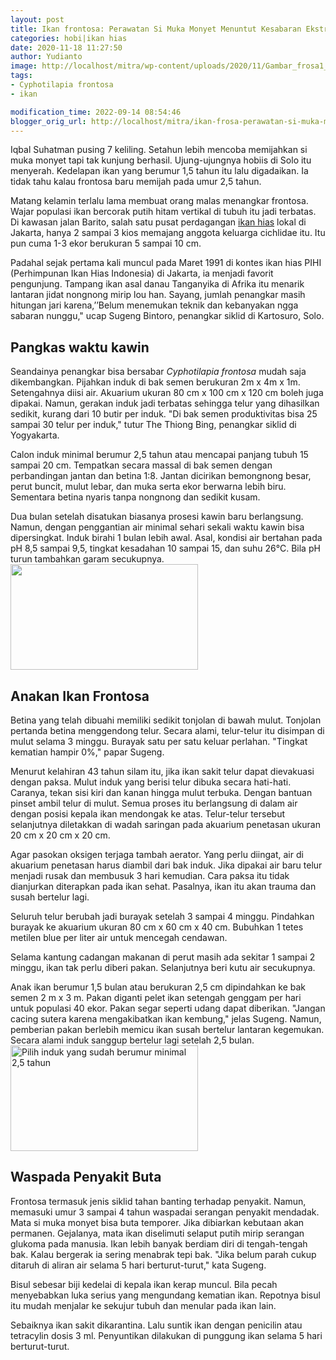 ```yaml
---
layout: post
title: Ikan frontosa: Perawatan Si Muka Monyet Menuntut Kesabaran Ekstra
categories: hobi|ikan hias
date: 2020-11-18 11:27:50
author: Yudianto
image: http://localhost/mitra/wp-content/uploads/2020/11/Gambar_frosa1_1024x576.jpg
tags:
- Cyphotilapia frontosa
- ikan

modification_time: 2022-09-14 08:54:46
blogger_orig_url: http://localhost/mitra/ikan-frosa-perawatan-si-muka-monyet.html
---
```


Iqbal Suhatman pusing 7 keliling. Setahun lebih mencoba memijahkan si muka monyet tapi tak kunjung berhasil. Ujung-ujungnya hobiis di Solo itu menyerah. Kedelapan ikan yang berumur 1,5 tahun itu lalu digadaikan. Ia tidak tahu kalau frontosa baru memijah pada umur 2,5 tahun.

Matang kelamin terlalu lama membuat orang malas menangkar frontosa. Wajar populasi ikan bercorak putih hitam vertikal di tubuh itu jadi terbatas. Di kawasan jalan Barito, salah satu pusat perdagangan <a class="wpil_keyword_link " title="ikan hias" href="http://127.0.0.1/mitra/ikan-hias" data-wpil-keyword-link="linked">ikan hias</a> lokal di Jakarta, hanya 2 sampai 3 kios memajang anggota keluarga cichlidae itu. Itu pun cuma 1-3 ekor berukuran 5 sampai 10 cm.

Padahal sejak pertama kali muncul pada Maret 1991 di kontes ikan hias PIHI (Perhimpunan Ikan Hias Indonesia) di Jakarta, ia menjadi favorit pengunjung. Tampang ikan asal danau Tanganyika di Afrika itu menarik lantaran jidat nongnong mirip lou han. Sayang, jumlah penangkar masih hitungan jari karena,’’Belum menemukan teknik dan kebanyakan ngga sabaran nunggu," ucap Sugeng Bintoro, penangkar siklid di Kartosuro, Solo.
<h2 id="kawin">Pangkas waktu kawin</h2>
Seandainya penangkar bisa bersabar <em>Cyphotilapia frontosa</em> mudah saja dikembangkan. Pijahkan induk di bak semen berukuran 2m x 4m x 1m. Setengahnya diisi air. Akuarium ukuran 80 cm x 100 cm x 120 cm boleh juga dipakai. Namun, gerakan induk jadi terbatas sehingga telur yang dihasilkan sedikit, kurang dari 10 butir per induk. "Di bak semen produktivitas bisa 25 sampai 30 telur per induk," tutur The Thiong Bing, penangkar siklid di Yogyakarta.

Calon induk minimal berumur 2,5 tahun atau mencapai panjang tubuh 15 sampai 20 cm. Tempatkan secara massal di bak semen dengan perbandingan jantan dan betina 1:8. Jantan dicirikan bemongnong besar, perut buncit, mulut lebar, dan muka serta ekor berwarna lebih biru. Sementara betina nyaris tanpa nongnong dan sedikit kusam.

Dua bulan setelah disatukan biasanya prosesi kawin baru berlangsung. Namun, dengan penggantian air minimal sehari sekali waktu kawin bisa dipersingkat. Induk birahi 1 bulan lebih awal. Asal, kondisi air bertahan pada pH 8,5 sampai 9,5, tingkat kesadahan 10 sampai 15, dan suhu 26°C. Bila pH turun tambahkan garam secukupnya.
<a href="http://127.0.0.1/mitra/wp-content/uploads/2020/11/ikan-frontosa.jpg"><img class="aligncenter wp-image-19780 size-medium" src="http://127.0.0.1/mitra/wp-content/uploads/2020/11/ikan-frontosa-300x169.jpg" alt="" width="300" height="169" /></a>
<h2 id="paksa">Anakan Ikan Frontosa</h2>
Betina yang telah dibuahi memiliki sedikit tonjolan di bawah mulut. Tonjolan pertanda betina menggendong telur. Secara alami, telur-telur itu disimpan di mulut selama 3 minggu. Burayak satu per satu keluar perlahan. "Tingkat kematian hampir 0%," papar Sugeng.

Menurut kelahiran 43 tahun silam itu, jika ikan sakit telur dapat dievakuasi dengan paksa. Mulut induk yang berisi telur dibuka secara hati-hati. Caranya, tekan sisi kiri dan kanan hingga mulut terbuka. Dengan bantuan pinset ambil telur di mulut. Semua proses itu berlangsung di dalam air dengan posisi kepala ikan mendongak ke atas. Telur-telur tersebut selanjutnya diletakkan di wadah saringan pada akuarium penetasan ukuran 20 cm x 20 cm x 20 cm.

Agar pasokan oksigen terjaga tambah aerator. Yang perlu diingat, air di akuarium penetasan harus diambil dari bak induk. Jika dipakai air baru telur menjadi rusak dan membusuk 3 hari kemudian. Cara paksa itu tidak dianjurkan diterapkan pada ikan sehat. Pasalnya, ikan itu akan trauma dan susah bertelur lagi.

Seluruh telur berubah jadi burayak setelah 3 sampai 4 minggu. Pindahkan burayak ke akuarium ukuran 80 cm x 60 cm x 40 cm. Bubuhkan 1 tetes metilen blue per liter air untuk mencegah cendawan.

Selama kantung cadangan makanan di perut masih ada sekitar 1 sampai 2 minggu, ikan tak perlu diberi pakan. Selanjutnya beri kutu air secukupnya.

Anak ikan berumur 1,5 bulan atau berukuran 2,5 cm dipindahkan ke bak semen 2 m x 3 m. Pakan diganti pelet ikan setengah genggam per hari untuk populasi 40 ekor. Pakan segar seperti udang dapat diberikan. "Jangan cacing sutera karena mengakibatkan ikan kembung," jelas Sugeng. Namun, pemberian pakan berlebih memicu ikan susah bertelur lantaran kegemukan. Secara alami induk sanggup bertelur lagi setelah 2,5 bulan.
<a href="http://127.0.0.1/mitra/wp-content/uploads/2020/11/frontosa.jpg"><img class="aligncenter wp-image-19781 size-medium" src="http://127.0.0.1/mitra/wp-content/uploads/2020/11/frontosa-300x169.jpg" alt="Pilih induk yang sudah berumur minimal 2,5 tahun" width="300" height="169" /></a>
<h2 id="Buta">Waspada Penyakit Buta</h2>
Frontosa termasuk jenis siklid tahan banting terhadap penyakit. Namun, memasuki umur 3 sampai 4 tahun waspadai serangan penyakit mendadak. Mata si muka monyet bisa buta temporer. Jika dibiarkan kebutaan akan permanen. Gejalanya, mata ikan diselimuti selaput putih mirip serangan glukoma pada manusia. Ikan lebih banyak berdiam diri di tengah-tengah bak. Kalau bergerak ia sering menabrak tepi bak. "Jika belum parah cukup ditaruh di aliran air selama 5 hari berturut-turut," kata Sugeng.

Bisul sebesar biji kedelai di kepala ikan kerap muncul. Bila pecah menyebabkan luka serius yang mengundang kematian ikan. Repotnya bisul itu mudah menjalar ke sekujur tubuh dan menular pada ikan lain.

Sebaiknya ikan sakit dikarantina. Lalu suntik ikan dengan penicilin atau tetracylin dosis 3 ml. Penyuntikan dilakukan di punggung ikan selama 5 hari berturut-turut.
